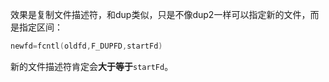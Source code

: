 效果是复制文件描述符，和dup类似，只是不像dup2一样可以指定新的文件，而是指定区间：

```c
newfd=fcntl(oldfd,F_DUPFD,startFd)
```

新的文件描述符肯定会**大于等于**`startFd`。
